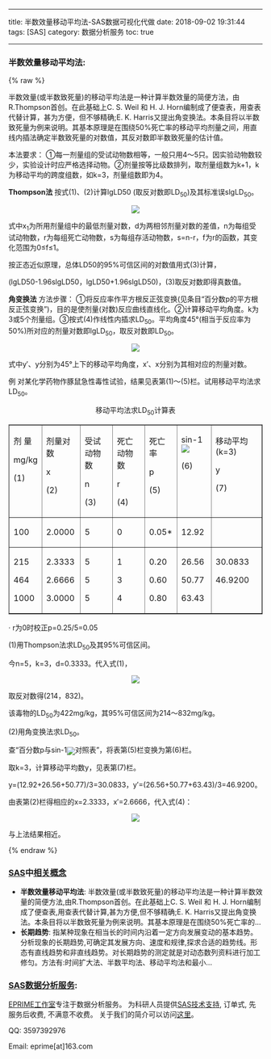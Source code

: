 
---
title: 半数效量移动平均法-SAS数据可视化代做
date: 2018-09-02 19:31:44
tags: [SAS]
category: 数据分析服务
toc: true

---



<span></span>
<!-- more -->



### 半数效量移动平均法:

{% raw %}
<div class="p1">半数效量(或半数致死量)的移动平均法是一种计算半数效量的简便方法，由R.Thompson首创。在此基础上C. S. Weil 和 H. J. Horn编制成了便查表，用查表代替计算，甚为方便，但不够精确;E. K. Harris又提出角变换法。本条目将以半数致死量为例来说明。其基本原理是在围绕50%死亡率的移动平均剂量之间，用直线内插法确定半数致死量的对数值，其反对数即半数致死量的估计值。
<p>本法要求： ①每一剂量组的受试动物数相等，一般只用4～5只。因实验动物数较少，实验设计时应严格选择动物。②剂量按等比级数排列，取剂量组数为k+1，k为移动平均的跨度组数，如k=3，剂量组数即为4。
</p><p><strong>Thompson法</strong> 按式(1)、(2)计算lgLD50 (取反对数即LD<sub>50</sub>)及其标准误slgLD<sub>50</sub>。</p><p align="center"><img imgpath="/CRFDPIC/R200612059/R200612059.0205.7.png" align="absmiddle" src="/CRFDPIC/R200612059/R200612059.0205.7.gif"></p>
式中x<sub>1</sub>为所用剂量组中的最低剂量对数，d为两相邻剂量对数的差值，n为每组受试动物数，r为每组死亡动物数，s为每组存活动物数，s=n-r，f为r的函数，其变化范围为0≤f≤1。
<p>按正态近似原理，总体LD50的95%可信区间的对数值用式(3)计算，
</p><p>(lgLD50-1.96slgLD50，lgLD50+1.96slgLD50)，(3)取反对数即得真数值。
</p><p><strong>角变换法</strong> 方法步骤： ①将反应率作平方根反正弦变换(见条目“百分数p的平方根反正弦变换”)，目的是使剂量(对数)反应曲线直线化。②计算移动平均角度。k为3或5个剂量组。③按式(4)作线性内插求LD<sub>50</sub>。平均角度45°(相当于反应率为50%)所对应的剂量对数即lgLD<sub>50</sub>，取反对数即LD<sub>50</sub>。
</p><p></p><p align="center"><img imgpath="/CRFDPIC/R200612059/R200612059.0205.9.png" align="absmiddle" src="/CRFDPIC/R200612059/R200612059.0205.9.gif"></p>
式中y′、y分别为45°上下的移动平均角度，x′、x分别为其相对应的剂量对数。
<p>例 对某化学药物作豚鼠急性毒性试验，结果见表第(1)～(5)栏。试用移动平均法求LD<sub>50</sub>。
</p><p></p><p align="center">移动平均法求LD<sub>50</sub>计算表</p>
<p></p><p align="center"></p><div class="dtable"><table imgpath="/CRFDPIC/R200612059/R200612059.0205.12.png" class="viewtb" border="1"><tr valign="top"><td class="viewtd">
剂 量<br>
mg/kg<br>
(1)</td><td class="viewtd">
剂量对数<br>
x<br>
(2)</td><td class="viewtd">
受试动物数<br>
n<br>
(3)</td><td class="viewtd">
死亡动物数<br>
r<br>
(4)</td><td class="viewtd">
死亡率<br>
p<br>
(5)</td><td class="viewtd">
sin-1<img imgpath="" align="absmiddle" src="/CRFDPIC/R200612059/R200612059_R200612059.0205.12.17.5.bmp"><br>
(6)</td><td class="viewtd">
移动平均(k=3)<br>
y<br>
(7)</td></tr><tr valign="top"><td class="viewtd">
100</td><td class="viewtd">
2.0000</td><td class="viewtd">
5</td><td class="viewtd">
0</td><td class="viewtd">
0.05*</td><td class="viewtd">
12.92</td><td class="viewtd">　</td></tr><tr valign="top"><td class="viewtd">
215<br>
464<br>
1000</td><td class="viewtd">
2.3333<br>
2.6666<br>
3.0000</td><td class="viewtd">
5<br>
5<br>
5</td><td class="viewtd">
1<br>
3<br>
4</td><td class="viewtd">
0.20<br>
0.60<br>
0.80</td><td class="viewtd">
26.56<br>
50.77<br>
63.43</td><td class="viewtd">
30.0833<br>
46.9200</td></tr></table></div>
<p>· r为0时校正p=0.25/5=0.05
</p><p>(1)用Thompson法求LD<sub>50</sub>及其95%可信区间。
</p><p>今n=5，k=3，d=0.3333。代入式(1)，</p><p align="center"><img imgpath="/CRFDPIC/R200612059/R200612059.0206.0.png" align="absmiddle" src="/CRFDPIC/R200612059/R200612059.0206.0.gif"></p>
<p>取反对数得(214，832)。
</p><p>该毒物的LD<sub>50</sub>为422mg/kg，其95%可信区间为214～832mg/kg。
</p><p>(2)用角变换法求LD<sub>50</sub>。
</p><p>查“百分数p与sin-1<img imgpath="" align="absmiddle" src="/CRFDPIC/R200612059/R200612059.0206.5.12.bmp">对照表”，将表第(5)栏变换为第(6)栏。
</p><p>取k=3，计算移动平均数y，见表第(7)栏。
</p><p>y=(12.92+26.56+50.77)/3=30.0833，y′=(26.56+50.77+63.43)/3=46.9200。
</p><p>由表第(2)栏得相应的x=2.3333，x′=2.6666，代入式(4)：
</p><p></p><p align="center"><img imgpath="/CRFDPIC/R200612059/R200612059.0206.2.png" align="absmiddle" src="/CRFDPIC/R200612059/R200612059.0206.2.gif"></p>
<p>与上法结果相近。</p></div>
{% endraw %}



### [SAS](/tags/SAS/)中[相关概念](/categories/数据分析服务)

- **半数效量移动平均法**: 半数效量(或半数致死量)的移动平均法是一种计算半数效量的简便方法,由R.Thompson首创。在此基础上C. S. Weil 和 H. J. Horn编制成了便查表,用查表代替计算,甚为方便,但不够精确;E. K. Harris又提出角变换法。本条目将以半数致死量为例来说明。其基本原理是在围绕50%死亡率的...
- **长期趋势**: 指某种现象在相当长的时间内沿着一定方向发展变动的基本趋势。分析现象的长期趋势,可确定其发展方向、速度和规律,探求合适的趋势线。形态有直线趋势和非直线趋势。对长期趋势的测定就是对动态数列资料进行加工修匀。方法有:时间扩大法、半数平均法、移动平均法和最小...




### [SAS](/tags/SAS/)[数据分析服务](/categories/数据分析服务/):
[EPRIME工作室](http://eprime.cn/)专注于数据分析服务。
为科研人员提供[SAS技术支持](http://eprime.cn/2018/08/18/EPRIME工作室SAS代做服务详情/), 订单式, 先服务后收费, 不满意不收费。
关于我们的简介可以访问[这里](http://eprime.cn/2018/08/17/关于EPRIME工作室/)。

QQ: 3597392976

Email: eprime[at]163.com



